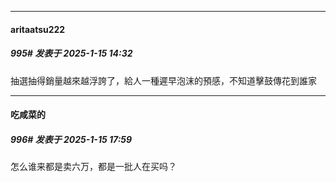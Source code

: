 ﻿
*****

####  aritaatsu222  
##### 995#       发表于 2025-1-15 14:32

抽選抽得銷量越來越浮誇了，給人一種遲早泡沫的預感，不知道擊鼓傳花到誰家


*****

####  吃咸菜的  
##### 996#       发表于 2025-1-15 17:59

怎么谁来都是卖六万，都是一批人在买吗？

